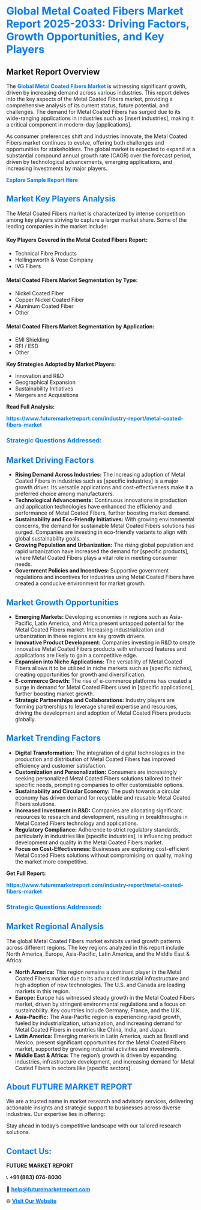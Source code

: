 <h1 style="color: #007BFF;">Global Metal Coated Fibers Market Report 2025-2033: Driving Factors, Growth Opportunities, and Key Players</h1>

<section id="overview">
<h2>Market Report Overview</h2>
<p>The <a href="https://www.futuremarketreport.com/industry-report/metal-coated-fibers-market" style="color: #007BFF; text-decoration: none;"><strong>Global Metal Coated Fibers Market</strong></a> is witnessing significant growth, driven by increasing demand across various industries. This report delves into the key aspects of the Metal Coated Fibers market, providing a comprehensive analysis of its current status, future potential, and challenges. The demand for Metal Coated Fibers has surged due to its wide-ranging applications in industries such as [insert industries], making it a critical component in modern-day [applications].</p>
<p>As consumer preferences shift and industries innovate, the Metal Coated Fibers market continues to evolve, offering both challenges and opportunities for stakeholders. The global market is expected to expand at a substantial compound annual growth rate (CAGR) over the forecast period, driven by technological advancements, emerging applications, and increasing investments by major players.</p>
</section>

<section id="overview">
<p><a href="https://www.futuremarketreport.com/request-sample/reportId=114776" style="color: #007BFF; text-decoration: none;"><strong>Explore Sample Report Here</strong></a></p>
</section>

<section id="key-players">
<h2 style="color: #007BFF;">Market Key Players Analysis</h2>
<p>The Metal Coated Fibers market is characterized by intense competition among key players striving to capture a larger market share. Some of the leading companies in the market include:</p>
<h4>Key Players Covered in the Metal Coated Fibers Report:</h4>
<ul><li>Technical Fibre Products</li><li>Hollingsworth &amp; Vose Company</li><li>IVG Fibers</li></ul>
<h4>Metal Coated Fibers Market Segmentation by Type:</h4>
<ul><li>Nickel Coated Fiber</li><li>Copper Nickel Coated Fiber</li><li>Aluminum Coated Fiber</li><li>Other</li></ul>

<h4>Metal Coated Fibers Market Segmentation by Application:</h4>
<ul><li>EMI Shielding</li><li>RFI / ESD</li><li>Other</li></ul>
<p><strong>Key Strategies Adopted by Market Players:</strong></p>
<ul>
<li>Innovation and R&D</li>
<li>Geographical Expansion</li>
<li>Sustainability Initiatives</li>
<li>Mergers and Acquisitions</li>
</ul>
</section>

<section>
<p><strong>Read Full Analysis: </strong></p><a href="https://www.futuremarketreport.com/industry-report/metal-coated-fibers-market" style="color: #007BFF; text-decoration: none;"><strong>https://www.futuremarketreport.com/industry-report/metal-coated-fibers-market</strong></a>
<h3 style="color: #007BFF;">Strategic Questions Addressed:</h3>
</section>

<section id="driving-factors">
<h2 style="color: #007BFF;">Market Driving Factors</h2>
<ul>
<li><strong>Rising Demand Across Industries:</strong> The increasing adoption of Metal Coated Fibers in industries such as [specific industries] is a major growth driver. Its versatile applications and cost-effectiveness make it a preferred choice among manufacturers.</li>
<li><strong>Technological Advancements:</strong> Continuous innovations in production and application technologies have enhanced the efficiency and performance of Metal Coated Fibers, further boosting market demand.</li>
<li><strong>Sustainability and Eco-Friendly Initiatives:</strong> With growing environmental concerns, the demand for sustainable Metal Coated Fibers solutions has surged. Companies are investing in eco-friendly variants to align with global sustainability goals.</li>
<li><strong>Growing Population and Urbanization:</strong> The rising global population and rapid urbanization have increased the demand for [specific products], where Metal Coated Fibers plays a vital role in meeting consumer needs.</li>
<li><strong>Government Policies and Incentives:</strong> Supportive government regulations and incentives for industries using Metal Coated Fibers have created a conducive environment for market growth.</li>
</ul>
</section>

<section id="growth-opportunities">
<h2 style="color: #007BFF;">Market Growth Opportunities</h2>
<ul>
<li><strong>Emerging Markets:</strong> Developing economies in regions such as Asia-Pacific, Latin America, and Africa present untapped potential for the Metal Coated Fibers market. Increasing industrialization and urbanization in these regions are key growth drivers.</li>
<li><strong>Innovative Product Development:</strong> Companies investing in R&D to create innovative Metal Coated Fibers products with enhanced features and applications are likely to gain a competitive edge.</li>
<li><strong>Expansion into Niche Applications:</strong> The versatility of Metal Coated Fibers allows it to be utilized in niche markets such as [specific niches], creating opportunities for growth and diversification.</li>
<li><strong>E-commerce Growth:</strong> The rise of e-commerce platforms has created a surge in demand for Metal Coated Fibers used in [specific applications], further boosting market growth.</li>
<li><strong>Strategic Partnerships and Collaborations:</strong> Industry players are forming partnerships to leverage shared expertise and resources, driving the development and adoption of Metal Coated Fibers products globally.</li>
</ul>
</section>

<section id="trending-factors">
<h2 style="color: #007BFF;">Market Trending Factors</h2>
<ul>
<li><strong>Digital Transformation:</strong> The integration of digital technologies in the production and distribution of Metal Coated Fibers has improved efficiency and customer satisfaction.</li>
<li><strong>Customization and Personalization:</strong> Consumers are increasingly seeking personalized Metal Coated Fibers solutions tailored to their specific needs, prompting companies to offer customizable options.</li>
<li><strong>Sustainability and Circular Economy:</strong> The push towards a circular economy has driven demand for recyclable and reusable Metal Coated Fibers solutions.</li>
<li><strong>Increased Investment in R&D:</strong> Companies are allocating significant resources to research and development, resulting in breakthroughs in Metal Coated Fibers technology and applications.</li>
<li><strong>Regulatory Compliance:</strong> Adherence to strict regulatory standards, particularly in industries like [specific industries], is influencing product development and quality in the Metal Coated Fibers market.</li>
<li><strong>Focus on Cost-Effectiveness:</strong> Businesses are exploring cost-efficient Metal Coated Fibers solutions without compromising on quality, making the market more competitive.</li>
</ul>
</section>

<section>
<p><strong>Get Full Report: </strong></p><a href="https://www.futuremarketreport.com/industry-report/metal-coated-fibers-market" style="color: #007BFF; text-decoration: none;"><strong>https://www.futuremarketreport.com/industry-report/metal-coated-fibers-market</strong></a>
<h3 style="color: #007BFF;">Strategic Questions Addressed:</h3>
</section>


<section id="regional-analysis">
<h2 style="color: #007BFF;">Market Regional Analysis</h2>
<p>The global Metal Coated Fibers market exhibits varied growth patterns across different regions. The key regions analyzed in this report include North America, Europe, Asia-Pacific, Latin America, and the Middle East & Africa:</p>
<ul>
<li><strong>North America:</strong> This region remains a dominant player in the Metal Coated Fibers market due to its advanced industrial infrastructure and high adoption of new technologies. The U.S. and Canada are leading markets in this region.</li>
<li><strong>Europe:</strong> Europe has witnessed steady growth in the Metal Coated Fibers market, driven by stringent environmental regulations and a focus on sustainability. Key countries include Germany, France, and the U.K.</li>
<li><strong>Asia-Pacific:</strong> The Asia-Pacific region is experiencing rapid growth, fueled by industrialization, urbanization, and increasing demand for Metal Coated Fibers in countries like China, India, and Japan.</li>
<li><strong>Latin America:</strong> Emerging markets in Latin America, such as Brazil and Mexico, present significant opportunities for the Metal Coated Fibers market, supported by growing industrial activities and investments.</li>
<li><strong>Middle East & Africa:</strong> The region’s growth is driven by expanding industries, infrastructure development, and increasing demand for Metal Coated Fibers in sectors like [specific sectors].</li>
</ul>
</section>

<footer>
<h2 style="color: #007BFF;">About FUTURE MARKET REPORT</h2>
<p>We are a trusted name in market research and advisory services, delivering actionable insights and strategic support to businesses across diverse industries. Our expertise lies in offering:</p>

<p>Stay ahead in today’s competitive landscape with our tailored research solutions.</p>

<h2 style="color: #007BFF;">Contact Us:</h2>
<p><strong>FUTURE MARKET REPORT</strong></p>
<p>📞 <strong>+91 (883) 074-8030</strong></p>
<p>📧 <strong><a href="mailto:help@futuremarketreport.com" style="color: #007BFF;">help@futuremarketreport.com</a></strong></p>
<p>🌐 <strong><a href="https://www.futuremarketreport.com/" style="color: #007BFF;">Visit Our Website</a></strong></p>
</footer>
